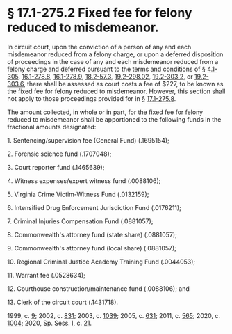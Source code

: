# § 17.1-275.2 Fixed fee for felony reduced to misdemeanor.

<p>In circuit court, upon the conviction of a person of any and each misdemeanor reduced from a felony charge, or upon a deferred disposition of proceedings in the case of any and each misdemeanor reduced from a felony charge and deferred pursuant to the terms and conditions of § <a href='/vacode/4.1-305/'>4.1-305</a>, <a href='/vacode/16.1-278.8/'>16.1-278.8</a>, <a href='/vacode/16.1-278.9/'>16.1-278.9</a>, <a href='/vacode/18.2-57.3/'>18.2-57.3</a>, <a href='/vacode/19.2-298.02/'>19.2-298.02</a>, <a href='/vacode/19.2-303.2/'>19.2-303.2</a>, or <a href='/vacode/19.2-303.6/'>19.2-303.6</a>, there shall be assessed as court costs a fee of $227, to be known as the fixed fee for felony reduced to misdemeanor. However, this section shall not apply to those proceedings provided for in § <a href='/vacode/17.1-275.8/'>17.1-275.8</a>.</p><p>The amount collected, in whole or in part, for the fixed fee for felony reduced to misdemeanor shall be apportioned to the following funds in the fractional amounts designated:</p><p>1. Sentencing/supervision fee (General Fund) (.1695154);</p><p>2. Forensic science fund (.1707048);</p><p>3. Court reporter fund (.1465639);</p><p>4. Witness expenses/expert witness fund (.0088106);</p><p>5. Virginia Crime Victim-Witness Fund (.0132159);</p><p>6. Intensified Drug Enforcement Jurisdiction Fund (.0176211);</p><p>7. Criminal Injuries Compensation Fund (.0881057);</p><p>8. Commonwealth's attorney fund (state share) (.0881057);</p><p>9. Commonwealth's attorney fund (local share) (.0881057);</p><p>10. Regional Criminal Justice Academy Training Fund (.0044053);</p><p>11. Warrant fee (.0528634);</p><p>12. Courthouse construction/maintenance fund (.0088106); and</p><p>13. Clerk of the circuit court (.1431718).</p><p>1999, c. <a href='http://lis.virginia.gov/cgi-bin/legp604.exe?991+ful+CHAP0009'>9</a>; 2002, c. <a href='http://lis.virginia.gov/cgi-bin/legp604.exe?021+ful+CHAP0831'>831</a>; 2003, c. <a href='http://lis.virginia.gov/cgi-bin/legp604.exe?031+ful+CHAP1039'>1039</a>; 2005, c. <a href='http://lis.virginia.gov/cgi-bin/legp604.exe?051+ful+CHAP0631'>631</a>; 2011, c. <a href='http://lis.virginia.gov/cgi-bin/legp604.exe?111+ful+CHAP0565'>565</a>; 2020, c. <a href='http://lis.virginia.gov/cgi-bin/legp604.exe?201+ful+CHAP1004'>1004</a>; 2020, Sp. Sess. I, c. <a href='http://lis.virginia.gov/cgi-bin/legp604.exe?202+ful+CHAP0021'>21</a>.</p>